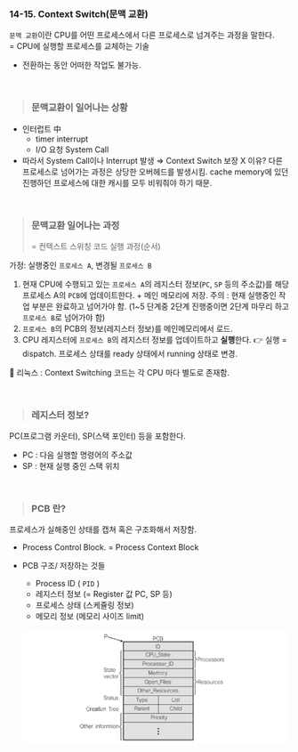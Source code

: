 ### 14-15. **Context Switch(문맥 교환)**

`문맥 교환`이란 CPU를 어떤 프로세스에서 다른 프로세스로 넘겨주는 과정을 말한다.       
= CPU에 실행할 프로세스를 교체하는 기술

- 전환하는 동안 어떠한 작업도 불가능.

<br>

> ### 문맥교환이 일어나는 상황

- 인터럽트 中 
  - timer interrupt
  - I/O 요청 System Call
- 따라서 System Call이나 Interrupt 발생 ⇒ Context Switch 보장 X 
  이유? 다른 프로세스로 넘어가는 과정은 상당한 오버헤드를 발생시킴. cache memory에 있던 진행하던 프로세스에 대한 캐시를 모두 비워줘야 하기 때문.

<br>

> ### 문맥교환 일어나는 과정 
> = 컨텍스트 스위칭 코드 실행 과정(순서)

가정: 실행중인 `프로세스 A`, 변경될 `프로세스 B`

1. 현재 CPU에 수행되고 있는 `프로세스 A`의 레지스터 정보(`PC`, `SP` 등의 주소값)를 해당 프로세스 A의 `PCB`에 업데이트한다. + 메인 메모리에 저장. 주의 : 현재 실행중인 작업 부분은 완료하고 넘어가야 함. (1~5 단계중 2단계 진행중이면 2단계 마무리 하고 `프로세스 B`로 넘어가야 함)
2. `프로세스 B`의 PCB의 정보(레지스터 정보)를 메인메모리에서 로드.
3. CPU 레지스터에 `프로세스 B`의 레지스터 정보를 업데이트하고 **실행**한다. 👉 실행 = dispatch. 프로세스 상태를 ready 상태에서 running 상태로 변경.

📌 리눅스 : Context Switching 코드는 각 CPU 마다 별도로 존재함.

<br>

> ### 레지스터 정보?

PC(프로그램 카운터), SP(스택 포인터) 등을 포함한다.

- PC : 다음 실행할 명령어의 주소값
- SP : 현재 실행 중인 스택 위치

<br>

> ### PCB 란?

프로세스가 실해중인 상태를 캡쳐 혹은 구조화해서 저장함.

- Process Control Block. = Process Context Block

- PCB 구조/ 저장하는 것들

  - Process ID ( `PID` )
  - 레지스터 정보 (= Register 값 PC, SP 등)
  - 프로세스 상태 (스케쥴링 정보)
  - 메모리  정보 (메모리 사이즈 limit)

  ![리눅스 PCB](/images/CS/OS/14_pcb.jpeg)

  

